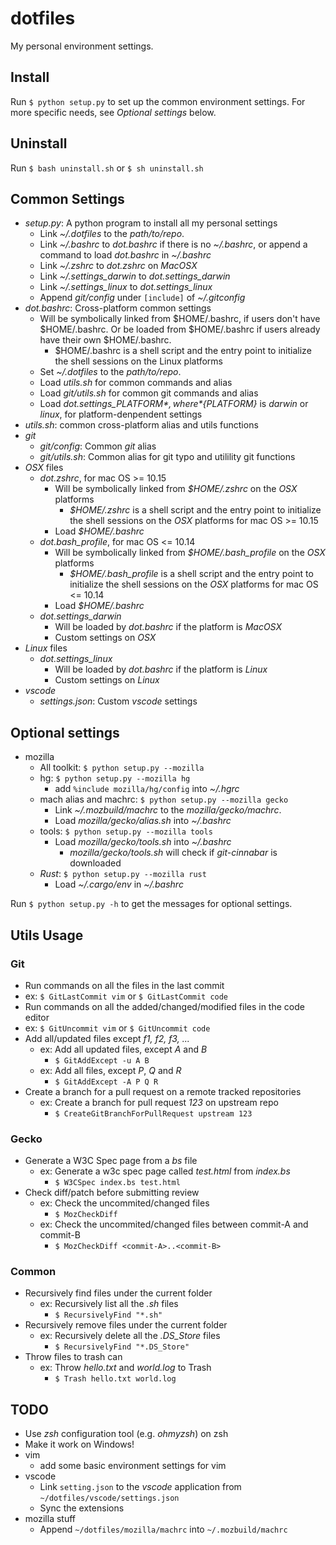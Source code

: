 # dotfiles

My personal environment settings.

## Install

Run `$ python setup.py` to set up the common environment settings. For more specific needs, see _Optional settings_ below.

## Uninstall

Run `$ bash uninstall.sh` or `$ sh uninstall.sh`

## Common Settings

- *setup.py*: A python program to install all my personal settings
  - Link *~/.dotfiles* to the *path/to/repo*.
  - Link *~/.bashrc* to *dot.bashrc* if there is no *~/.bashrc*,
    or append a command to load *dot.bashrc* in *~/.bashrc*
  - Link *~/.zshrc* to *dot.zshrc* on *MacOSX*
  - Link *~/.settings_darwin* to *dot.settings_darwin*
  - Link *~/.settings_linux* to *dot.settings_linux*
  - Append *git/config* under `[include]` of *~/.gitconfig*
- *dot.bashrc*: Cross-platform common settings
  - Will be symbolically linked from $HOME/.bashrc, if users don't have $HOME/.bashrc.
    Or be loaded from $HOME/.bashrc if users already have their own $HOME/.bashrc.
    - $HOME/.bashrc is a shell script and the entry point to initialize the shell sessions on the Linux platforms
  - Set *~/.dotfiles* to the *path/to/repo*.
  - Load *utils.sh* for common commands and alias
  - Load *git/utils.sh* for common git commands and alias
  - Load *dot.settings_${PLATFORM}*, where *${PLATFORM}* is *darwin* or *linux*, for platform-denpendent settings
- *utils.sh*: common cross-platform alias and utils functions
- *git*
  - *git/config*: Common *git* alias
  - *git/utils.sh*: Common alias for git typo and utilility git functions
- *OSX* files
  - *dot.zshrc*, for mac OS >= 10.15
    - Will be symbolically linked from *$HOME/.zshrc* on the *OSX* platforms
      - *$HOME/.zshrc* is a shell script and the entry point to initialize the shell sessions on the *OSX* platforms for mac OS >= 10.15
    - Load *$HOME/.bashrc*
  - *dot.bash_profile*, for mac OS <= 10.14
    - Will be symbolically linked from *$HOME/.bash_profile* on the *OSX* platforms
      - *$HOME/.bash_profile* is a shell script and the entry point to initialize the shell sessions on the *OSX* platforms for mac OS <= 10.14
    - Load *$HOME/.bashrc*
  - *dot.settings_darwin*
    - Will be loaded by *dot.bashrc* if the platform is *MacOSX*
    - Custom settings on *OSX*
- *Linux* files
  - *dot.settings_linux*
    - Will be loaded by *dot.bashrc* if the platform is *Linux*
    - Custom settings on *Linux*
- *vscode*
  - *settings.json*: Custom *vscode* settings

## Optional settings

- mozilla
  - All toolkit: `$ python setup.py --mozilla`
  - hg: `$ python setup.py --mozilla hg`
    - add `%include mozilla/hg/config` into *~/.hgrc*
  - mach alias and machrc: ```$ python setup.py --mozilla gecko```
    - Link *~/.mozbuild/machrc* to the *mozilla/gecko/machrc*.
    - Load *mozilla/gecko/alias.sh* into *~/.bashrc*
  - tools: `$ python setup.py --mozilla tools`
    - Load *mozilla/gecko/tools.sh* into *~/.bashrc*
      - *mozilla/gecko/tools.sh* will check if *git-cinnabar* is downloaded
  - *Rust*: `$ python setup.py --mozilla rust`
    - Load *~/.cargo/env* in *~/.bashrc*

Run `$ python setup.py -h` to get the messages for optional settings.

## Utils Usage

### Git

-  Run commands on all the files in the last commit
  - ex: `$ GitLastCommit vim` or `$ GitLastCommit code`
-  Run commands on all the added/changed/modified files in the code editor
  - ex: `$ GitUncommit vim` or `$ GitUncommit code`
- Add all/updated files except _f1, f2, f3, ..._
  - ex: Add all updated files, except _A_ and _B_
    - `$ GitAddExcept -u A B`
  - ex: Add all files, except _P_, _Q_ and _R_
    - `$ GitAddExcept -A P Q R`
- Create a branch for a pull request on a remote tracked repositories
  - ex: Create a branch for pull request _123_ on upstream repo
    - `$ CreateGitBranchForPullRequest upstream 123`

### Gecko

- Generate a W3C Spec page from a _bs_ file
  - ex: Generate a w3c spec page called _test.html_ from _index.bs_
    - `$ W3CSpec index.bs test.html`
- Check diff/patch before submitting review
  - ex: Check the uncommited/changed files
    - `$ MozCheckDiff`
  - ex: Check the uncommited/changed files between commit-A and commit-B
    - `$ MozCheckDiff <commit-A>..<commit-B>`

### Common

- Recursively find files under the current folder
  - ex: Recursively list all the _.sh_ files
    - `$ RecursivelyFind "*.sh"`
- Recursively remove files under the current folder
  - ex: Recursively delete all the *.DS_Store* files
    - `$ RecursivelyFind "*.DS_Store"`
- Throw files to trash can
  - ex: Throw _hello.txt_ and _world.log_ to Trash
    - `$ Trash hello.txt world.log`

## TODO

- Use *zsh* configuration tool (e.g. *ohmyzsh*) on zsh
- Make it work on Windows!
- vim
  - add some basic environment settings for vim
- vscode
  - Link `setting.json` to the *vscode* application from `~/dotfiles/vscode/settings.json`
  - Sync the extensions
- mozilla stuff
  - Append `~/dotfiles/mozilla/machrc` into `~/.mozbuild/machrc`
